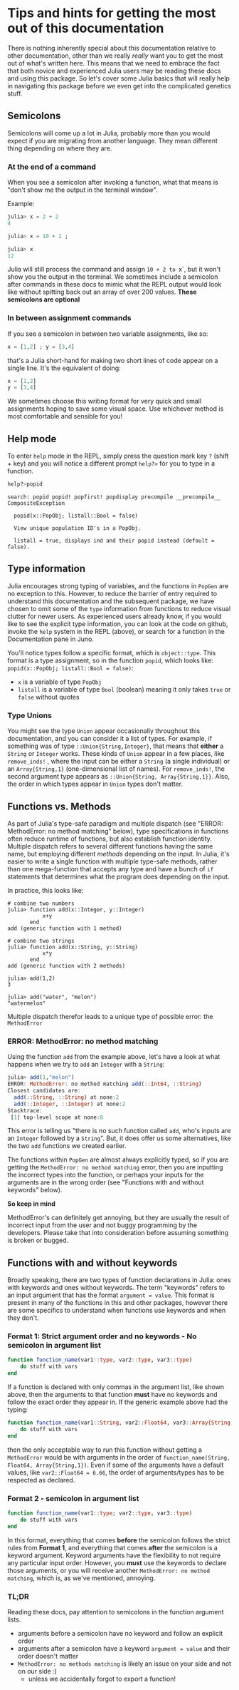 # Tips and hints for getting the most out of this documentation

There is nothing inherently special about this documentation relative to other documentation, other than we really *really* want you to get the most out of what's written here. This means that we need to embrace the fact that both novice and experienced Julia users may be reading these docs and using this package. So let's cover some Julia basics that will really help in navigating this package before we even get into the complicated genetics stuff.



## Semicolons

Semicolons will come up a lot in Julia, probably more than you would expect if you are migrating from another language.  They mean different thing depending on where they are.

### At the end of a command

 When you see a semicolon after invoking a function, what that means is "don't show me the output in the terminal window".

Example: 

```julia
julia> x = 2 + 2
4

julia> x = 10 + 2 ;

julia> x
12
```

Julia will still process the command and assign `10 + 2 to `x`, but it won't show you the output in the terminal. We sometimes include a semicolon after commands in these docs to mimic what the REPL output would look like without spitting back out an array of over 200 values. **These semicolons are optional** 



### In between assignment commands

If you see a semicolon in between two variable assignments, like so:

```julia
x = [1,2] ; y = [3,4]
```

that's a Julia short-hand for making two short lines of code appear on a single line. It's the equivalent of doing:

```julia
x = [1,2]
y = [3,4]
```

We sometimes choose this writing format for very quick  and small assignments hoping to save some visual space. Use whichever method is most comfortable and sensible for you!

## Help mode

To enter `help` mode in the REPL, simply press the question mark key `?` (shift + key) and you will notice a different prompt `help?>` for you to type in a function.

```julia
help?>popid
```

```
search: popid popid! popfirst! popdisplay precompile __precompile__ CompositeException

  popid(x::PopObj; listall::Bool = false)

  View unique population ID's in a PopObj.

  listall = true, displays ind and their popid instead (default = false).
```



## Type information

Julia encourages strong typing of variables, and the functions in `PopGen` are no exception to this. However, to reduce the barrier of entry required to understand this documentation and the subsequent package, we have chosen to omit some of the `type` information from functions to reduce visual clutter for newer users. As experienced users already know, if you would like to see the explicit type information, you can look at the code on github, invoke the `help` system in the REPL (above), or search for a function in the Documentation pane in Juno. 

You'll notice types follow a specific format, which is `object::type`. This format is a type assignment, so in the function `popid`, which looks like: `popid(x::PopObj; listall::Bool = false)`:

- `x` is a variable of type `PopObj` 
- `listall` is a variable of type `Bool` (boolean) meaning it only takes `true` or `false` without quotes

### Type Unions

You might see the type `Union` appear occasionally throughout this documentation, and you can consider it a list of types. For example, if something was of type `::Union{String,Integer}`, that means that **either** a `String` or `Integer` works. These kinds of `Union` appear in a few places, like `remove_inds!` , where the input can be either a `String` (a single individual) or an `Array{String,1}` (one-dimensional list of names). For `remove_inds!`, the second argument type appears as `::Union{String, Array{String,1}}`. Also, the order in which types appear in `Union` types don't matter.



## Functions vs. Methods 

As part of Julia's type-safe paradigm and multiple dispatch (see "ERROR: MethodError: no method matching" below), type specifications in functions often reduce runtime of functions, but also establish function identity. Multiple dispatch refers to several different functions having the same name, but employing different *methods* depending on the input. In Julia, it's easier to write a single function with multiple type-safe methods, rather than one mega-function that accepts any type and have a bunch of `if` statements that determines what the program does depending on the input. 

In practice, this looks like:

```
# combine two numbers
julia> function add(x::Integer, y::Integer)
           x+y
       end
add (generic function with 1 method)

# combine two strings
julia> function add(x::String, y::String)
           x*y
       end
add (generic function with 2 methods)
                
julia> add(1,2)
3

julia> add("water", "melon")
"watermelon"
```

Multiple dispatch therefor leads to a unique type of possible error: the `MethodError`

### ERROR: MethodError: no method matching

Using the function `add` from the example above, let's have a look at what happens when we try to `add` an `Integer` with a `String`:

```julia
julia> add(1,"melon")
ERROR: MethodError: no method matching add(::Int64, ::String)
Closest candidates are:
  add(::String, ::String) at none:2
  add(::Integer, ::Integer) at none:2
Stacktrace:
 [1] top-level scope at none:0
```

This error is telling us "there is no such function called `add`, who's inputs are an `Integer` followed by a `String`". But, it does offer us some alternatives, like the two `add` functions we created earlier.

The functions within `PopGen` are almost always explicitly typed, so if you are getting the `MethodError: no method matching` error, then you are inputting the incorrect types into the function, or perhaps your inputs for the arguments are in the wrong order (see "Functions with and without keywords" below). 

**So keep in mind**

MethodError's can definitely get annoying, but they are usually the result of incorrect input from the user and not buggy programming by the developers. Please take that into consideration before assuming something is broken or bugged.



## Functions with and without keywords 

Broadly speaking, there are two types of function declarations in Julia: ones with keywords and ones without keywords. The term "keywords" refers to an input argument that has the format `argument = value`. This format is present in many of the functions in this and other packages, however there are some specifics to understand when functions use keywords and when they don't. 

### Format 1: Strict argument order and no keywords - No semicolon in argument list

```julia
function function_name(var1::type, var2::type, var3::type)
    do stuff with vars
end
```

If a function is declared with only commas in the argument list, like shown above, then the arguments to that function **must** have no keywords and follow the exact order they appear in. If the generic example above had the typing:

```julia
function function_name(var1::String, var2::Float64, var3::Array{String,1})
    do stuff with vars
end
```

then the only acceptable way to run this function without getting a `MethodError` would be with arguments in the order of `function_name(String, Float64, Array{String,1})`. Even if some of the arguments have a default values, like `var2::Float64 = 6.66`, the order of arguments/types has to be respected as declared.

### Format 2 - semicolon in argument list

```julia
function function_name(var1::type; var2::type, var3::type)
    do stuff with vars
end
```

In this format, everything that comes **before** the semicolon follows the strict rules from **Format 1**, and everything that comes **after** the semicolon is a keyword argument. Keyword arguments have the flexibility to not require any particular input order. However, you **must** use the keywords to declare those arguments, or you will receive another `MethodError: no method matching`, which is, as we've mentioned, annoying. 

### TL;DR

Reading these docs, pay attention to semicolons in the function argument lists.

- arguments before a semicolon have no keyword and follow an explicit order
- arguments after a semicolon have a keyword `argument = value` and their order doesn't matter
- `MethodError: no methods matching` is likely an issue on your side and not on our side :)
    - unless we accidentally forgot to export a function!